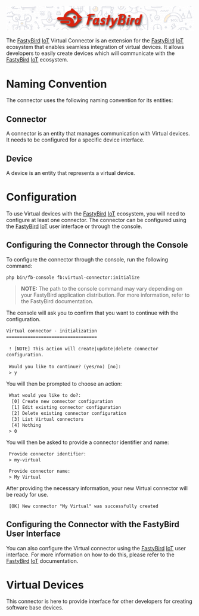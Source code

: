 <p align="center">
	<img src="https://github.com/fastybird/.github/blob/main/assets/repo_title.png?raw=true" alt="FastyBird"/>
</p>

The [FastyBird](https://www.fastybird.com) [IoT](https://en.wikipedia.org/wiki/Internet_of_things) Virtual Connector is an extension for the [FastyBird](https://www.fastybird.com) [IoT](https://en.wikipedia.org/wiki/Internet_of_things) ecosystem that enables seamless integration
of virtual devices. It allows developers to easily create devices which will communicate with the [FastyBird](https://www.fastybird.com) [IoT](https://en.wikipedia.org/wiki/Internet_of_things) ecosystem.

# Naming Convention

The connector uses the following naming convention for its entities:

## Connector

A connector is an entity that manages communication with Virtual devices. It needs to be configured for a specific device interface.

## Device

A device is an entity that represents a virtual device.

# Configuration

To use Virtual devices with the [FastyBird](https://www.fastybird.com) [IoT](https://en.wikipedia.org/wiki/Internet_of_things) ecosystem, you will need to configure at least one connector.
The connector can be configured using the [FastyBird](https://www.fastybird.com) [IoT](https://en.wikipedia.org/wiki/Internet_of_things) user interface or through the console.

## Configuring the Connector through the Console

To configure the connector through the console, run the following command:

```shell
php bin/fb-console fb:virtual-connector:initialize
```

> **NOTE:**
The path to the console command may vary depending on your FastyBird application distribution. For more information, refer to the FastyBird documentation.

The console will ask you to confirm that you want to continue with the configuration.

```shell
Virtual connector - initialization
==================================

 ! [NOTE] This action will create|update|delete connector configuration.

 Would you like to continue? (yes/no) [no]:
 > y
```

You will then be prompted to choose an action:

```shell
 What would you like to do?:
  [0] Create new connector configuration
  [1] Edit existing connector configuration
  [2] Delete existing connector configuration
  [3] List Virtual connectors
  [4] Nothing
 > 0
```

You will then be asked to provide a connector identifier and name:

```shell
 Provide connector identifier:
 > my-virtual
```

```shell
 Provide connector name:
 > My Virtual
```

After providing the necessary information, your new Virtual connector will be ready for use.

```shell
 [OK] New connector "My Virtual" was successfully created
```

## Configuring the Connector with the FastyBird User Interface

You can also configure the Virtual connector using the [FastyBird](https://www.fastybird.com) [IoT](https://en.wikipedia.org/wiki/Internet_of_things) user interface. For more information on how to do this,
please refer to the [FastyBird](https://www.fastybird.com) [IoT](https://en.wikipedia.org/wiki/Internet_of_things) documentation.

# Virtual Devices

This connector is here to provide interface for other developers for creating software base devices.
